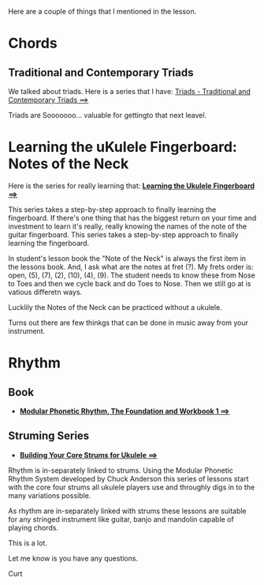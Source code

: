 Here are a couple of things that I mentioned in the lesson.

# Chords

## Traditional and Contemporary Triads 

We talked about triads. Here is a series that I have: [Triads - Traditional and Contemporary Triads ==>](https://learningukulele.com/series/code/UL42-TRI)

Triads are Sooooooo... valuable for gettingto that next leavel.


# Learning the uKulele Fingerboard: Notes of the Neck

Here is the series for really learning that: [**Learning the Ukulele Fingerboard ==>**](https://learningukulele.com/series/code/UL07)

This series takes a step-by-step approach to finally learning the fingerboard. If there's one thing that has the biggest return on your time and investment to learn it's really, really knowing the names of the note of the guitar fingerboard. This series takes a step-by-step approach to finally learning the fingerboard.

In student's lesson book the "Note of the Neck" is always the first item in the lessons book. And, I ask what are the notes at fret (?). My frets order is: open, (5), (7), (2), (10), (4), (9). The student needs to know these from Nose to Toes and then we cycle back and do Toes to Nose. Then we still go at is vatious differetn ways.

Lucklily the Notes of the Neck can be practiced without a ukulele.


Turns out there are few thinkgs that can be done in music away from your instrument.

# Rhythm

## Book
- [**Modular Phonetic Rhythm, The Foundation and Workbook 1 ==>**](https://learningukulele.com/books/code/MPRS-FW1)

## Struming Series

- [**Building Your Core Strums for Ukulele ==>**](https://learningukulele.com/series/code/UL126)

Rhythm is in-separately linked to strums. Using the Modular Phonetic Rhythm System developed by Chuck Anderson this series of lessons start with the core four strums all ukulele players use and throughly digs in to the many variations possible.

As rhythm are in-separately linked with strums these lessons are suitable for any stringed instrument like guitar, banjo and mandolin capable of playing chords.


This is a lot.

Let me know is you have any questions.

Curt